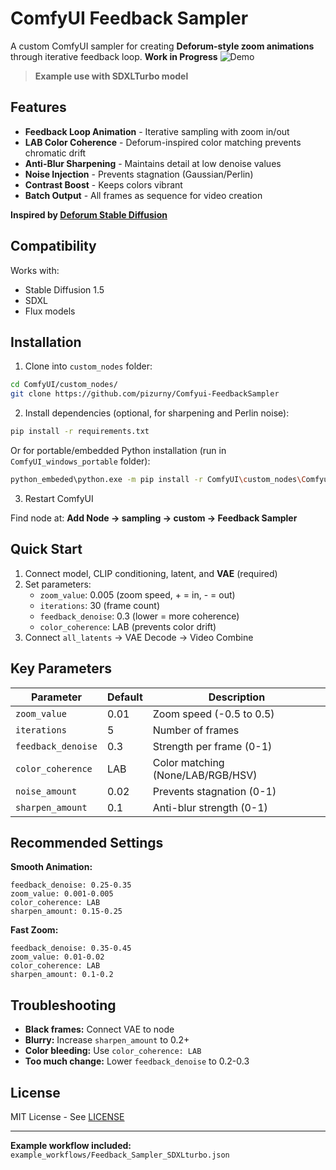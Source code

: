 # ComfyUI Feedback Sampler

A custom ComfyUI sampler for creating **Deforum-style zoom animations** through iterative feedback loop.
**Work in Progress** 
![Demo](demo.gif)

> **Example use with SDXLTurbo model** 

## Features

- **Feedback Loop Animation** - Iterative sampling with zoom in/out
- **LAB Color Coherence** - Deforum-inspired color matching prevents chromatic drift
- **Anti-Blur Sharpening** - Maintains detail at low denoise values
- **Noise Injection** - Prevents stagnation (Gaussian/Perlin)
- **Contrast Boost** - Keeps colors vibrant
- **Batch Output** - All frames as sequence for video creation

**Inspired by [Deforum Stable Diffusion](https://colab.research.google.com/github/deforum-art/deforum-stable-diffusion/blob/main/Deforum_Stable_Diffusion.ipynb)**

## Compatibility

Works with:
- Stable Diffusion 1.5
- SDXL
- Flux models

## Installation

1. Clone into `custom_nodes` folder:
```bash
cd ComfyUI/custom_nodes/
git clone https://github.com/pizurny/Comfyui-FeedbackSampler
```

2. Install dependencies (optional, for sharpening and Perlin noise):
```bash
pip install -r requirements.txt
```

Or for portable/embedded Python installation (run in `ComfyUI_windows_portable` folder):
```bash
python_embeded\python.exe -m pip install -r ComfyUI\custom_nodes\Comfyui-FeedbackSampler\requirements.txt
```

3. Restart ComfyUI

Find node at: **Add Node → sampling → custom → Feedback Sampler**

## Quick Start

1. Connect model, CLIP conditioning, latent, and **VAE** (required)
2. Set parameters:
   - `zoom_value`: 0.005 (zoom speed, + = in, - = out)
   - `iterations`: 30 (frame count)
   - `feedback_denoise`: 0.3 (lower = more coherence)
   - `color_coherence`: LAB (prevents color drift)
3. Connect `all_latents` → VAE Decode → Video Combine

## Key Parameters

| Parameter | Default | Description |
|-----------|---------|-------------|
| `zoom_value` | 0.01 | Zoom speed (-0.5 to 0.5) |
| `iterations` | 5 | Number of frames |
| `feedback_denoise` | 0.3 | Strength per frame (0-1) |
| `color_coherence` | LAB | Color matching (None/LAB/RGB/HSV) |
| `noise_amount` | 0.02 | Prevents stagnation (0-1) |
| `sharpen_amount` | 0.1 | Anti-blur strength (0-1) |

## Recommended Settings

**Smooth Animation:**
```
feedback_denoise: 0.25-0.35
zoom_value: 0.001-0.005
color_coherence: LAB
sharpen_amount: 0.15-0.25
```

**Fast Zoom:**
```
feedback_denoise: 0.35-0.45
zoom_value: 0.01-0.02
color_coherence: LAB
sharpen_amount: 0.1-0.2
```

## Troubleshooting

- **Black frames:** Connect VAE to node
- **Blurry:** Increase `sharpen_amount` to 0.2+
- **Color bleeding:** Use `color_coherence: LAB`
- **Too much change:** Lower `feedback_denoise` to 0.2-0.3


## License

MIT License - See [LICENSE](LICENSE)

---

**Example workflow included:** `example_workflows/Feedback_Sampler_SDXLturbo.json`
